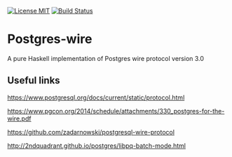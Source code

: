 [![License MIT][badge-license]][license]
[![Build Status][badge-travis]][travis]
# Postgres-wire
A pure Haskell implementation of Postgres wire protocol version 3.0


## Useful links
https://www.postgresql.org/docs/current/static/protocol.html

https://www.pgcon.org/2014/schedule/attachments/330_postgres-for-the-wire.pdf

https://github.com/zadarnowski/postgresql-wire-protocol

http://2ndquadrant.github.io/postgres/libpq-batch-mode.html

[badge-travis]: https://img.shields.io/travis/postgres-haskell/postgres-wire.svg
[travis]: https://travis-ci.org/postgres-haskell/postgres-wire
[badge-license]: https://img.shields.io/badge/license-MIT-blue.svg?dummy
[license]: https://github.com/postgres-haskell/postgres-wire/blob/master/LICENSE
